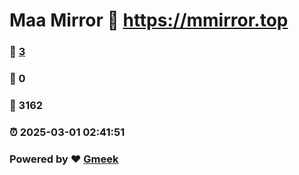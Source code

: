 # Maa Mirror :link: https://mmirror.top 
### :page_facing_up: [3](https://mmirror.top/tag.html) 
### :speech_balloon: 0 
### :hibiscus: 3162 
### :alarm_clock: 2025-03-01 02:41:51 
### Powered by :heart: [Gmeek](https://github.com/Meekdai/Gmeek)
